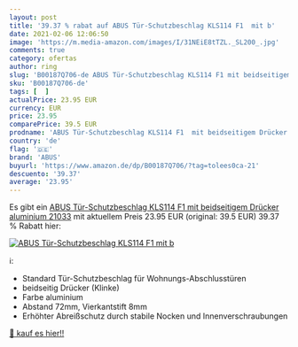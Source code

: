 ```yaml
---
layout: post
title: '39.37 % rabat auf ABUS Tür-Schutzbeschlag KLS114 F1  mit b'
date: 2021-02-06 12:06:50
image: 'https://m.media-amazon.com/images/I/31NEiE8tTZL._SL200_.jpg'
comments: true
category: ofertas
author: ring
slug: 'B00187Q706-de ABUS Tür-Schutzbeschlag KLS114 F1 mit beidseitigem Drücker...'
sku: 'B00187Q706-de'
tags: [  ]
actualPrice: 23.95 EUR
currency: EUR
price: 23.95
comparePrice: 39.5 EUR
prodname: 'ABUS Tür-Schutzbeschlag KLS114 F1  mit beidseitigem Drücker  aluminium  21033'
country: 'de'
flag: '🇩🇪'
brand: 'ABUS'
buyurl: 'https://www.amazon.de/dp/B00187Q706/?tag=tolees0ca-21'
descuento: '39.37'
average: '23.95'
---
```


Es gibt ein [ABUS Tür-Schutzbeschlag KLS114 F1  mit beidseitigem Drücker  aluminium  21033](https://www.amazon.de/dp/B00187Q706/?tag=tolees0ca-21) mit aktuellem Preis 23.95 EUR (original: 39.5 EUR) 39.37 % Rabatt hier:

[![ABUS Tür-Schutzbeschlag KLS114 F1  mit b](https://m.media-amazon.com/images/I/31NEiE8tTZL._SL200_.jpg)](https://www.amazon.de/dp/B00187Q706/?tag=tolees0ca-21)

ℹ️:

- Standard Tür-Schutzbeschlag für Wohnungs-Abschlusstüren
- beidseitig Drücker (Klinke)
- Farbe aluminium
- Abstand 72mm, Vierkantstift 8mm
- Erhöhter Abreißschutz durch stabile Nocken und Innenverschraubungen

[🛒 kauf es hier!!](https://www.amazon.de/dp/B00187Q706/?tag=tolees0ca-21)
